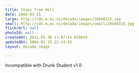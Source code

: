 ```yaml
---
title: Steps from Hell
date: 2004-03-15
large: http://cdn.m.ac.nz/decade/images/20040315.jpg
small: http://cdn.m.ac.nz/decade/images/small/20040315.jpg
flickrUrl: null
photoId: null
createdAt: 2011-01-30 11:07:15.010039
updatedAt: 2004-03-15 22:43:41
layout: decade-image

---
```

Incompatible with Drunk Student v1.0
